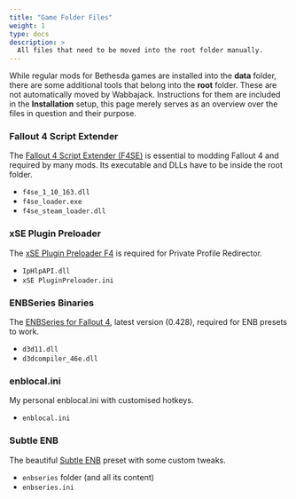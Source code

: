 ```yaml
---
title: "Game Folder Files"
weight: 1
type: docs
description: >
  All files that need to be moved into the root folder manually.
---
```


While regular mods for Bethesda games are installed into the **data** folder, there are some additional tools that belong into the **root** folder. These are not automatically moved by Wabbajack. Instructions for them are included in the **Installation** setup, this page merely serves as an overview over the files in question and their purpose.

### Fallout 4 Script Extender

The [Fallout 4 Script Extender (F4SE)](http://f4se.silverlock.org/) is essential to modding Fallout 4 and required by many mods. Its executable and DLLs have to be inside the root folder.

- `f4se_1_10_163.dll`
- `f4se_loader.exe`
- `f4se_steam_loader.dll`

### xSE Plugin Preloader

The [xSE Plugin Preloader F4](https://www.nexusmods.com/fallout4/mods/33946) is required for Private Profile Redirector.

- `IpHlpAPI.dll`
- `xSE PluginPreloader.ini`

### ENBSeries Binaries

The [ENBSeries for Fallout 4](http://enbdev.com/download_mod_fallout4.htm), latest version (0.428), required for ENB presets to work.

- `d3d11.dll`
- `d3dcompiler_46e.dll`

### enblocal.ini

My personal enblocal.ini with customised hotkeys.

- `enblocal.ini`

### Subtle ENB

The beautiful [Subtle ENB](https://www.nexusmods.com/fallout4/mods/5885) preset with some custom tweaks.

- `enbseries` folder (and all its content)
- `enbseries.ini`